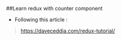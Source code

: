 ##Learn redux with counter component

- Following this article :

>https://daveceddia.com/redux-tutorial/

